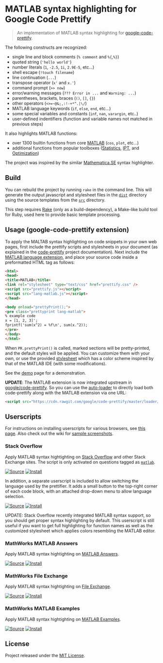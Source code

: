 # MATLAB syntax highlighting for Google Code Prettify

> An implementation of MATLAB syntax highlighting for [google-code-prettify][1].

The following constructs are recognized:

- single line and block comments (`% comment` and `%{`,`%}`)
- quoted string (`'hello world'`)
- number literals (`1`, `-2.5`, `1i`, `2.9E-5`, etc...)
- shell escape (`!touch filename`)
- line continuation (`...`)
- transpose operator (`x'` and `x.'`)
- command prompt (`>> now`)
- error/warning messages (`??? Error in ...` and `Warning: ...`)
- parentheses, brackets, braces (`()`, `[]`, `{}`)
- other operators (`<>=~@&;,:!-+*^.|\/`)
- MATLAB language keywords (`if`, `else`, `end`, etc...)
- some special variables and constants (`inf`, `nan`, `varargin`, etc..)
- user-defined indentifiers (function and variable names not matched in
  previous steps)

It also highlights MATLAB functions:

- over 1300 builtin functions from core [MATLAB][2] (`cos`, `plot`, etc...)
- additional functions from popular toolboxes ([Statistics][3], [IPT][4],
  and [Optimization][5])

The project was inspired by the similar [Mathematica.SE][6] syntax
highlighter.


## Build

You can rebuild the project by running `rake` in the command line. This will
generate the output javascript and stylesheet files in the [`dist`](dist/)
directory using the source templates from the [`src`](src/) directory.

This step requires [Rake][7] (only as a build-dependency), a Make-like build
tool for Ruby, used here to provide basic template processing.


## Usage (google-code-prettify extension)

To apply the MALTAB syntax highlighting on code snippets in your own web
pages, first include the prettify scripts and stylesheets in your document (as
explained in the [code-prettify][1] project documentation). Next include the
[MATLAB language extension](dist/js/full/lang-matlab.js), and place your
source code inside a preformatted HTML tag as follows:

``` html
<html>
<head>
<title>MATLAB</title>
<link rel="stylesheet" type="text/css" href="prettify.css" />
<script src="prettify.js"></script>
<script src="lang-matlab.js"></script>
</head>

<body onload="prettyPrint();">
<pre class="prettyprint lang-matlab">
% example code
x = [1, 2, 3]';
fprintf('sum(x^2) = %f\n', sum(x.^2));
</pre>
</body>
</html>
```

When `PR.prettyPrint()` is called, marked sections will be pretty-printed, and
the default styles will be applied. You can customize them with your own, or
use the provided [stylesheet](dist/css/matlab.css) which has a color scheme
inspired by that of the MATLAB IDE (with some modifications).

See the [demo][8] page for a demonstration.

**UPDATE**: The MATLAB extension is now integrated upstream in
[google/code-prettify][9]. So you can use the [auto-loader][10] to directly
load both code-prettify along with the MATLAB extension via one URL:

``` html
<script src="https://cdn.rawgit.com/google/code-prettify/master/loader/run_prettify.js?lang=matlab"></script>
```


## Userscripts

For instructions on installing userscripts for various browsers, see
[this page][11]. Also check out the wiki for [sample screenshots][12].

### Stack Overflow

Apply MATLAB syntax hightighting on [Stack Overflow][13] and other
Stack Exchange sites. The script is only activated on questions tagged as
[`matlab`][14].

[![Source][SourceButton]](dist/userscripts/prettify-matlab.user.js)
[![Install][InstallButton]](https://rawgit.com/amroamroamro/prettify-matlab/master/dist/userscripts/prettify-matlab.user.js)

In addition, a separate userscript is included to allow switching the language
used by the prettifier. It adds a small button to the top-right corner of each
code block, with an attached drop-down menu to allow language selection.

[![Source][SourceButton]](dist/userscripts/switch-lang.user.js)
[![Install][InstallButton]](https://rawgit.com/amroamroamro/prettify-matlab/master/dist/userscripts/switch-lang.user.js)

UPDATE: Stack Overflow recently integrated MATLAB syntax support, so you
should get proper syntax highlighting by default. This userscript is still
useful if you want to get full highlighting for function names as well as the
customized stylesheet which applies colors resembling the MATLAB editor.

### MathWorks MATLAB Answers

Apply MATLAB syntax hightighting on [MATLAB Answers][15].

[![Source][SourceButton]](dist/userscripts/prettify-mathworks-answers.user.js)
[![Install][InstallButton]](https://rawgit.com/amroamroamro/prettify-matlab/master/dist/userscripts/prettify-mathworks-answers.user.js)

### MathWorks File Exchange

Apply MATLAB syntax hightighting on [File Exchange][16].

[![Source][SourceButton]](dist/userscripts/prettify-mathworks-fileexchange.user.js)
[![Install][InstallButton]](https://rawgit.com/amroamroamro/prettify-matlab/master/dist/userscripts/prettify-mathworks-fileexchange.user.js)

### MathWorks MATLAB Examples

Apply MATLAB syntax hightighting on [MATLAB Examples][17].

[![Source][SourceButton]](dist/userscripts/prettify-mathworks-examples.user.js)
[![Install][InstallButton]](https://rawgit.com/amroamroamro/prettify-matlab/master/dist/userscripts/prettify-mathworks-examples.user.js)


## License

Project released under the [MIT License](LICENSE).


[1]: https://github.com/google/code-prettify
[2]: http://www.mathworks.com/products/matlab/
[3]: http://www.mathworks.com/products/statistics/
[4]: http://www.mathworks.com/products/image/
[5]: http://www.mathworks.com/products/optimization/
[6]: https://github.com/halirutan/Mathematica-Source-Highlighting
[7]: https://github.com/ruby/rake
[8]: http://rawgit.com/amroamroamro/prettify-matlab/master/demo/index.html
[9]: https://github.com/google/code-prettify/blob/master/src/lang-matlab.js
[10]: https://github.com/google/code-prettify/blob/master/docs/getting_started.md#auto-loader
[11]: http://stackapps.com/tags/script/info
[12]: https://github.com/amroamroamro/prettify-matlab/wiki/Screenshots
[13]: http://stackoverflow.com/
[14]: http://stackoverflow.com/questions/tagged/matlab
[15]: http://www.mathworks.com/matlabcentral/answers/
[16]: http://www.mathworks.com/matlabcentral/fileexchange/
[17]: http://www.mathworks.com/examples/
[SourceButton]: https://cdn.rawgit.com/jerone/UserScripts/master/_resources/Source-button.png
[InstallButton]: https://cdn.rawgit.com/jerone/UserScripts/master/_resources/Install-button.png
